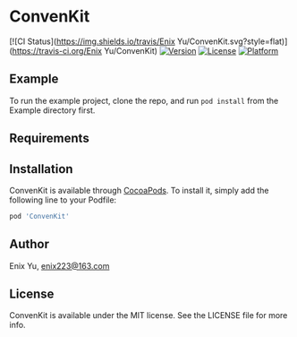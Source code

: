 # ConvenKit

[![CI Status](https://img.shields.io/travis/Enix Yu/ConvenKit.svg?style=flat)](https://travis-ci.org/Enix Yu/ConvenKit)
[![Version](https://img.shields.io/cocoapods/v/ConvenKit.svg?style=flat)](https://cocoapods.org/pods/ConvenKit)
[![License](https://img.shields.io/cocoapods/l/ConvenKit.svg?style=flat)](https://cocoapods.org/pods/ConvenKit)
[![Platform](https://img.shields.io/cocoapods/p/ConvenKit.svg?style=flat)](https://cocoapods.org/pods/ConvenKit)

## Example

To run the example project, clone the repo, and run `pod install` from the Example directory first.

## Requirements

## Installation

ConvenKit is available through [CocoaPods](https://cocoapods.org). To install
it, simply add the following line to your Podfile:

```ruby
pod 'ConvenKit'
```

## Author

Enix Yu, enix223@163.com

## License

ConvenKit is available under the MIT license. See the LICENSE file for more info.
